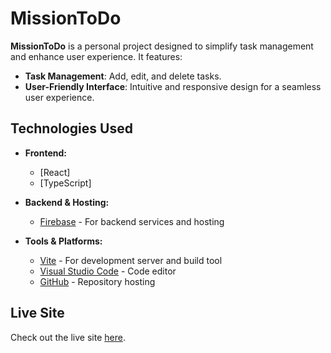 # MissionToDo

**MissionToDo** is a personal project designed to simplify task management and enhance user experience. It features:

- **Task Management**: Add, edit, and delete tasks.
- **User-Friendly Interface**: Intuitive and responsive design for a seamless user experience.
## Technologies Used

- **Frontend:**
  - [React]
  - [TypeScript]
  
- **Backend & Hosting:**
  - [Firebase](https://firebase.google.com/) - For backend services and hosting

- **Tools & Platforms:**
  - [Vite](https://vitejs.dev/) - For development server and build tool
  - [Visual Studio Code](https://code.visualstudio.com/) - Code editor
  - [GitHub](https://github.com/) - Repository hosting

## Live Site

Check out the live site [here](https://missiontodo-6fe69.web.app).
